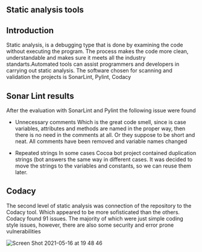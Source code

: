 ## Static analysis tools

## Introduction
Static analysis, is a debugging type that is done by examining the code without executing the program. The process makes the code more clean, understandable and makes sure it meets all the industry standarts.Automated tools can assist programmers and developers in carrying out static analysis. The software chosen for scanning and validation the projects is SonarLint, Pylint, Codacy

## Sonar Lint results
After the evaluation with SonarLint and Pylint the following issue were found

* Unnecessary comments
Which is the great code smell, since is case variables, attributes and methods are named in the proper way, then there is no need in the comments at all. Or they suppose to be short and neat. All comments have been removed and variable names changed

* Repeated strings
In some cases Cocoa bot project contained duplication strings (bot answers the same way in different cases. It was decided to move the strings to the variables and constants, so we can reuse them later.

## Codacy

The second level of static analysis was connection of the repository to the Codacy tool. Which appeared to be more sofisticated than the others. Codacy found 91 issues. The majority of which were just simple coding style issues, however, there are also some security and error prone vulnerabilities

![Screen Shot 2021-05-16 at 19 48 46](https://user-images.githubusercontent.com/57729718/118407233-1a67a000-b680-11eb-9b58-5496a63a6c36.png)




